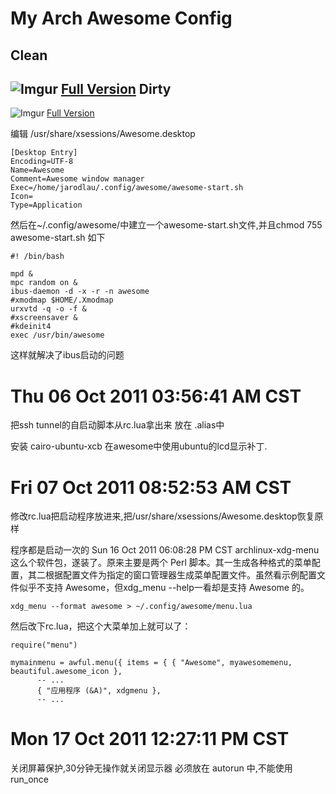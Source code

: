 My Arch Awesome Config
======
Clean
--
![Imgur](http://i.imgur.com/TDDcP.png)
[Full Version](http://imgur.com/TDDcP)
Dirty
--
![Imgur](http://i.imgur.com/vd5a1.png)
[Full Version](http://imgur.com/vd5a1)

编辑 /usr/share/xsessions/Awesome.desktop

	[Desktop Entry]
	Encoding=UTF-8
	Name=Awesome
	Comment=Awesome window manager
	Exec=/home/jarodlau/.config/awesome/awesome-start.sh
	Icon=
	Type=Application

然后在~/.config/awesome/中建立一个awesome-start.sh文件,并且chmod 755 awesome-start.sh
如下

	#! /bin/bash

	mpd &
	mpc random on &
	ibus-daemon -d -x -r -n awesome
	#xmodmap $HOME/.Xmodmap
	urxvtd -q -o -f &
	#xscreensaver &
	#kdeinit4
	exec /usr/bin/awesome

这样就解决了ibus启动的问题

Thu 06 Oct 2011 03:56:41 AM CST
======
把ssh tunnel的自启动脚本从rc.lua拿出来
放在 .alias中

安装 cairo-ubuntu-xcb 在awesome中使用ubuntu的lcd显示补丁.

Fri 07 Oct 2011 08:52:53 AM CST
======
修改rc.lua把启动程序放进来,把/usr/share/xsessions/Awesome.desktop恢复原样

程序都是启动一次的
Sun 16 Oct 2011 06:08:28 PM CST
archlinux-xdg-menu这么个软件包，遂装了。原来主要是两个 Perl 脚本。其一生成各种格式的菜单配置，其二根据配置文件为指定的窗口管理器生成菜单配置文件。虽然看示例配置文件似乎不支持 Awesome，但xdg_menu --help一看却是支持 Awesome 的。

	xdg_menu --format awesome > ~/.config/awesome/menu.lua


然后改下rc.lua，把这个大菜单加上就可以了：

	require("menu")

	mymainmenu = awful.menu({ items = { { "Awesome", myawesomemenu, beautiful.awesome_icon },
          -- ...
          { "应用程序 (&A)", xdgmenu },
          -- ...

Mon 17 Oct 2011 12:27:11 PM CST
======
关闭屏幕保护,30分钟无操作就关闭显示器
必须放在 autorun 中,不能使用run_once

